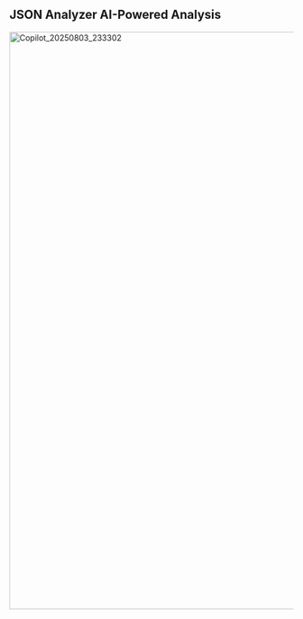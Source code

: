 ## JSON Analyzer AI-Powered Analysis
<img width="1536" height="1024" alt="Copilot_20250803_233302" src="https://github.com/user-attachments/assets/29b34def-a17d-41ff-a361-366252f4d64e" />
